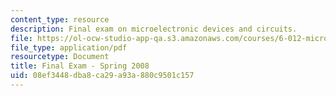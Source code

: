 ```yaml
---
content_type: resource
description: Final exam on microelectronic devices and circuits.
file: https://ol-ocw-studio-app-qa.s3.amazonaws.com/courses/6-012-microelectronic-devices-and-circuits-fall-2009/08ef3448dba8ca29a93a880c9501c157_MIT6_012F09_final_s08.pdf
file_type: application/pdf
resourcetype: Document
title: Final Exam - Spring 2008
uid: 08ef3448-dba8-ca29-a93a-880c9501c157
---
```

